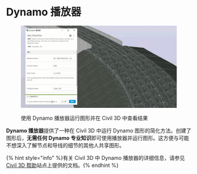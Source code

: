 # Dynamo 播放器

<figure><img src="../.gitbook/assets/Rail_PlaceTies_Player (1).gif" alt=""><figcaption><p>使用 Dynamo 播放器运行图形并在 Civil 3D 中查看结果</p></figcaption></figure>

**Dynamo 播放器**提供了一种在 Civil 3D 中运行 Dynamo 图形的简化方法。创建了图形后，**无需任何 Dynamo 专业知识**即可使用播放器并运行图形。这方便与可能不想深入了解节点和导线的细节的其他人共享图形。

{% hint style="info" %}有关 Civil 3D 中 Dynamo 播放器的详细信息，请参见 [Civil 3D 帮助](https://help.autodesk.com/view/CIV3D/2025/ENU/?guid=dynamo\_player)站点上提供的文档。{% endhint %}
